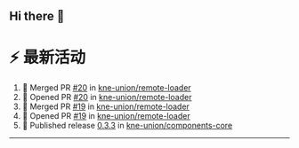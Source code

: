 ## Hi there 👋

<!--

**Here are some ideas to get you started:**

🙋‍♀️ A short introduction - what is your organization all about?
🌈 Contribution guidelines - how can the community get involved?
👩‍💻 Useful resources - where can the community find your docs? Is there anything else the community should know?
🍿 Fun facts - what does your team eat for breakfast?
🧙 Remember, you can do mighty things with the power of [Markdown](https://docs.github.com/github/writing-on-github/getting-started-with-writing-and-formatting-on-github/basic-writing-and-formatting-syntax)
-->


# ⚡ 最新活动

<!--START_SECTION:activity-->
1. 🎉 Merged PR [#20](https://github.com/kne-union/remote-loader/pull/20) in [kne-union/remote-loader](https://github.com/kne-union/remote-loader)
2. 💪 Opened PR [#20](https://github.com/kne-union/remote-loader/pull/20) in [kne-union/remote-loader](https://github.com/kne-union/remote-loader)
3. 🎉 Merged PR [#19](https://github.com/kne-union/remote-loader/pull/19) in [kne-union/remote-loader](https://github.com/kne-union/remote-loader)
4. 💪 Opened PR [#19](https://github.com/kne-union/remote-loader/pull/19) in [kne-union/remote-loader](https://github.com/kne-union/remote-loader)
5. 🚀 Published release [0.3.3](https://github.com/kne-union/components-core/releases/tag/0.3.3) in [kne-union/components-core](https://github.com/kne-union/components-core)
<!--END_SECTION:activity-->

---
